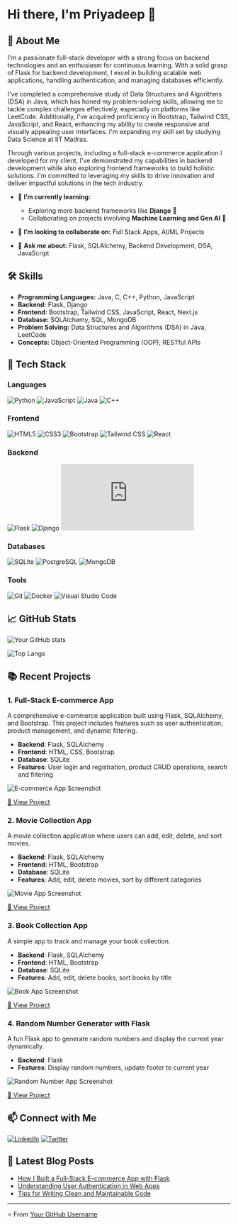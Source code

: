 # Hi there, I'm Priyadeep 👋

## 🚀 About Me
I'm a passionate full-stack developer with a strong focus on backend technologies and an enthusiasm for continuous learning. With a solid grasp of Flask for backend development, I excel in building scalable web applications, handling authentication, and managing databases efficiently.

I've completed a comprehensive study of Data Structures and Algorithms (DSA) in Java, which has honed my problem-solving skills, allowing me to tackle complex challenges effectively, especially on platforms like LeetCode. Additionally, I've acquired proficiency in Bootstrap, Tailwind CSS, JavaScript, and React, enhancing my ability to create responsive and visually appealing user interfaces. I'm expanding my skill set by studying Data Science at IIT Madras.

Through various projects, including a full-stack e-commerce application I developed for my client, I've demonstrated my capabilities in backend development while also exploring frontend frameworks to build holistic solutions. I'm committed to leveraging my skills to drive innovation and deliver impactful solutions in the tech industry.

- 🌱 **I’m currently learning:**
  - Exploring more backend frameworks like **Django** 🚀
  - Collaborating on projects involving **Machine Learning and Gen AI** 🤖

- 👯 **I’m looking to collaborate on:** Full Stack Apps, AI/ML Projects

- 💬 **Ask me about:** Flask, SQLAlchemy, Backend Development, DSA, JavaScript

## 🛠️ Skills
- **Programming Languages:** Java, C, C++, Python, JavaScript
- **Backend:** Flask, Django
- **Frontend:** Bootstrap, Tailwind CSS, JavaScript, React, Next.js
- **Database:** SQLAlchemy, SQL, MongoDB
- **Problem Solving:** Data Structures and Algorithms (DSA) in Java, LeetCode
- **Concepts:** Object-Oriented Programming (OOP), RESTful APIs

## 🔧 Tech Stack

### Languages
![Python](https://img.shields.io/badge/Python-🐍?style=flat&logo=python)
![JavaScript](https://img.shields.io/badge/JavaScript-🟨?style=flat&logo=javascript)
![Java](https://img.shields.io/badge/Java-🔵?style=flat&logo=java)
![C++](https://img.shields.io/badge/C++-💻?style=flat&logo=cplusplus)

### Frontend
![HTML5](https://img.shields.io/badge/HTML5-🟧?style=flat&logo=html5)
![CSS3](https://img.shields.io/badge/CSS3-🔵?style=flat&logo=css3)
![Bootstrap](https://img.shields.io/badge/Bootstrap-💜?style=flat&logo=bootstrap)
![Tailwind CSS](https://img.shields.io/badge/Tailwind_CSS-🐦?style=flat&logo=tailwindcss)
![React](https://img.shields.io/badge/React-⚛️?style=flat&logo=react)

### Backend
![Flask](https://img.shields.io/badge/Flask-⚗️?style=flat&logo=flask)
![Django](https://img.shields.io/badge/Django-🖤?style=flat&logo=django)
![Node.js](https://img.shields.io/badge/Node.js-🟩?style=flat&logo=node.js)

### Databases
![SQLite](https://img.shields.io/badge/SQLite-🗄️?style=flat&logo=sqlite)
![PostgreSQL](https://img.shields.io/badge/PostgreSQL-🐘?style=flat&logo=postgresql)
![MongoDB](https://img.shields.io/badge/MongoDB-🍃?style=flat&logo=mongodb)

### Tools
![Git](https://img.shields.io/badge/Git-🔧?style=flat&logo=git)
![Docker](https://img.shields.io/badge/Docker-🐳?style=flat&logo=docker)
![Visual Studio Code](https://img.shields.io/badge/VS_Code-💻?style=flat&logo=visual-studio-code)

## 📈 GitHub Stats

![Your GitHub stats](https://github-readme-stats.vercel.app/api?username=yourusername&show_icons=true&theme=radical)

![Top Langs](https://github-readme-stats.vercel.app/api/top-langs/?username=yourusername&layout=compact&theme=radical)

## 📚 Recent Projects

### 1. **Full-Stack E-commerce App**
A comprehensive e-commerce application built using Flask, SQLAlchemy, and Bootstrap. This project includes features such as user authentication, product management, and dynamic filtering.

- **Backend**: Flask, SQLAlchemy
- **Frontend**: HTML, CSS, Bootstrap
- **Database**: SQLite
- **Features**: User login and registration, product CRUD operations, search and filtering

![E-commerce App Screenshot](https://via.placeholder.com/600x300)

[🔗 View Project](https://github.com/yourusername/ecommerce-app)

### 2. **Movie Collection App**
A movie collection application where users can add, edit, delete, and sort movies.

- **Backend**: Flask, SQLAlchemy
- **Frontend**: HTML, Bootstrap
- **Database**: SQLite
- **Features**: Add, edit, delete movies, sort by different categories

![Movie App Screenshot](https://via.placeholder.com/600x300)

[🔗 View Project](https://github.com/yourusername/movie-collection-app)

### 3. **Book Collection App**
A simple app to track and manage your book collection.

- **Backend**: Flask, SQLAlchemy
- **Frontend**: HTML, Bootstrap
- **Database**: SQLite
- **Features**: Add, edit, delete books, sort books by title

![Book App Screenshot](https://via.placeholder.com/600x300)

[🔗 View Project](https://github.com/yourusername/book-collection-app)

### 4. **Random Number Generator with Flask**
A fun Flask app to generate random numbers and display the current year dynamically.

- **Backend**: Flask
- **Features**: Display random numbers, update footer to current year

![Random Number App Screenshot](https://via.placeholder.com/600x300)

[🔗 View Project](https://github.com/yourusername/random-number-generator)

## 📫 Connect with Me

[![LinkedIn](https://img.shields.io/badge/LinkedIn-🔗?style=flat&logo=linkedin)](https://linkedin.com/in/yourlinkedin)
[![Twitter](https://img.shields.io/badge/Twitter-🐦?style=flat&logo=twitter)](https://twitter.com/yourtwitter)

## 📝 Latest Blog Posts

<!-- BLOG-POST-LIST:START -->
- [How I Built a Full-Stack E-commerce App with Flask](https://yourblog.com/post1)
- [Understanding User Authentication in Web Apps](https://yourblog.com/post2)
- [Tips for Writing Clean and Maintainable Code](https://yourblog.com/post3)
<!-- BLOG-POST-LIST:END -->

---

⭐️ From [Your GitHub Username](https://github.com/yourusername)
